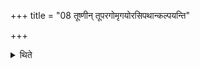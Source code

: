 +++
title = "08 तूष्णीन् तूपरगोमृगयोरसिपथान्कल्पयन्ति"

+++

<details><summary>थिते</summary>

8. They prepare the paths of knife (in the bodies) of the hornless he-goat and of the Gomr̥ga silently.  
</details>

